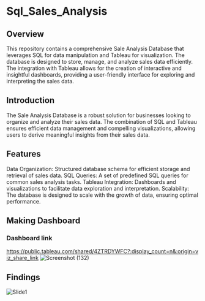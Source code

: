 # Sql_Sales_Analysis
## Overview
This repository contains a comprehensive Sale Analysis Database that leverages SQL for data manipulation and Tableau for visualization. The database is designed to store, manage, and analyze sales data efficiently. The integration with Tableau allows for the creation of interactive and insightful dashboards, providing a user-friendly interface for exploring and interpreting the sales data.

## Introduction
The Sale Analysis Database is a robust solution for businesses looking to organize and analyze their sales data. The combination of SQL and Tableau ensures efficient data management and compelling visualizations, allowing users to derive meaningful insights from their sales data.

## Features
Data Organization: Structured database schema for efficient storage and retrieval of sales data.
SQL Queries: A set of predefined SQL queries for common sales analysis tasks.
Tableau Integration: Dashboards and visualizations to facilitate data exploration and interpretation.
Scalability: The database is designed to scale with the growth of data, ensuring optimal performance.

## Making Dashboard
### Dashboard link
https://public.tableau.com/shared/4ZTRDYWFC?:display_count=n&:origin=viz_share_link
![Screenshot (132)](https://github.com/TanmoyGuria/Sql_Sales_Analysis/assets/127241879/418e9c38-d4e4-4de8-a6d0-f193b05f3aa8)

## Findings
![Slide1](https://github.com/TanmoyGuria/Sql_Sales_Analysis/assets/127241879/51e6c7db-d1b3-49c8-bbac-44062553cafd)



